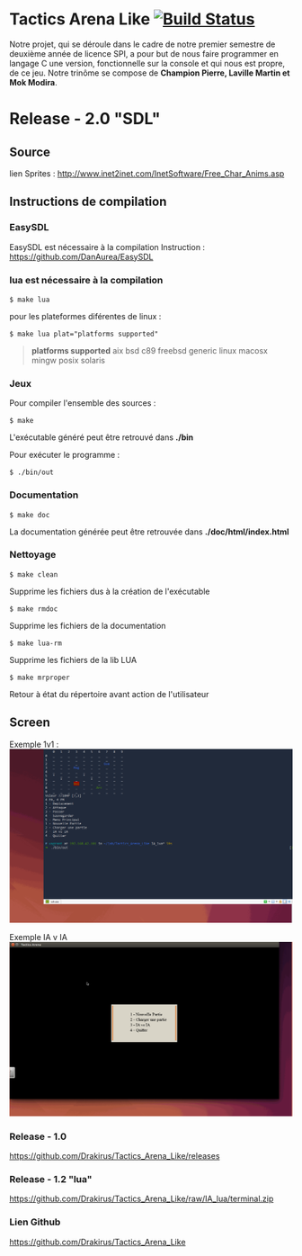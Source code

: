 Tactics Arena Like  [![Build Status](https://travis-ci.org/Drakirus/Tactics_Arena_Like.svg?branch=master)](https://travis-ci.org/Drakirus/Tactics_Arena_Like/branches)
==

Notre projet, qui se déroule dans le cadre de notre premier semestre de deuxième année de licence SPI, a pour but de nous faire programmer en langage C une version, fonctionnelle sur la console et qui nous est propre, de ce jeu. Notre trinôme se compose de **Champion Pierre, Laville Martin et Mok Modira**.


# Release - 2.0 "SDL"

## Source 
lien Sprites : http://www.inet2inet.com/InetSoftware/Free_Char_Anims.asp

## Instructions de compilation

### EasySDL
EasySDL est nécessaire à la compilation 
Instruction : https://github.com/DanAurea/EasySDL

### lua est nécessaire à la compilation 

```
$ make lua
```
pour les plateformes diférentes de linux :
```
$ make lua plat="platforms supported"
```
> **platforms supported** aix bsd c89 freebsd generic linux macosx mingw posix solaris

### Jeux
Pour compiler l'ensemble des sources :
```
$ make
```
 L'exécutable généré peut être retrouvé dans **./bin**

Pour exécuter le programme :

```
$ ./bin/out
```
### Documentation
```
$ make doc
```
La documentation  générée peut être retrouvée dans **./doc/html/index.html**
### Nettoyage
```
$ make clean
```
Supprime les fichiers dus à la création de l'exécutable
```
$ make rmdoc
```
Supprime les fichiers de la documentation
```
$ make lua-rm
```
Supprime les fichiers de la lib LUA
```
$ make mrproper
```
Retour à état du répertoire avant action de l'utilisateur

## Screen

Exemple 1v1 :
![1 v 1](ressources/game_player.gif)

Exemple IA v IA
![IA vs IA](ressources/game_ia.gif)

### Release - 1.0 

https://github.com/Drakirus/Tactics_Arena_Like/releases

### Release - 1.2 "lua"

https://github.com/Drakirus/Tactics_Arena_Like/raw/IA_lua/terminal.zip

### Lien Github


https://github.com/Drakirus/Tactics_Arena_Like

